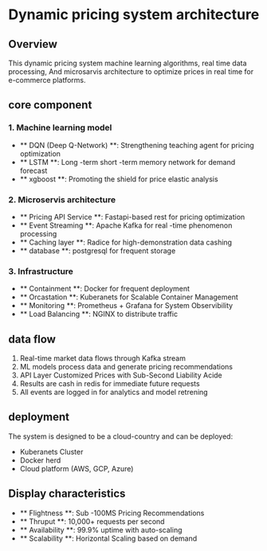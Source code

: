 # Dynamic pricing system architecture

## Overview
This dynamic pricing system machine learning algorithms, real time data processing, 
And microsarvis architecture to optimize prices in real time for e-commerce platforms.

## core component

### 1. Machine learning model
- ** DQN (Deep Q-Network) **: Strengthening teaching agent for pricing optimization
- ** LSTM **: Long -term short -term memory network for demand forecast  
- ** xgboost **: Promoting the shield for price elastic analysis

### 2. Microservis architecture
- ** Pricing API Service **: Fastapi-based rest for pricing optimization
- ** Event Streaming **: Apache Kafka for real -time phenomenon processing
- ** Caching layer **: Radice for high-demonstration data cashing
- ** database **: postgresql for frequent storage

### 3. Infrastructure
- ** Containment **: Docker for frequent deployment
- ** Orcastation **: Kuberanets for Scalable Container Management
- ** Monitoring **: Prometheus + Grafana for System Observibility
- ** Load Balancing **: NGINX to distribute traffic

## data flow
1. Real-time market data flows through Kafka stream
2. ML models process data and generate pricing recommendations
3. API Layer Customized Prices with Sub-Second Liability Acide
4. Results are cash in redis for immediate future requests
5. All events are logged in for analytics and model retrening

## deployment
The system is designed to be a cloud-country and can be deployed:
- Kuberanets Cluster
- Docker herd
- Cloud platform (AWS, GCP, Azure)

## Display characteristics
- ** Flightness **: Sub -100MS Pricing Recommendations
- ** Thruput **: 10,000+ requests per second
- ** Availability **: 99.9% uptime with auto-scaling
- ** Scalability **: Horizontal Scaling based on demand
